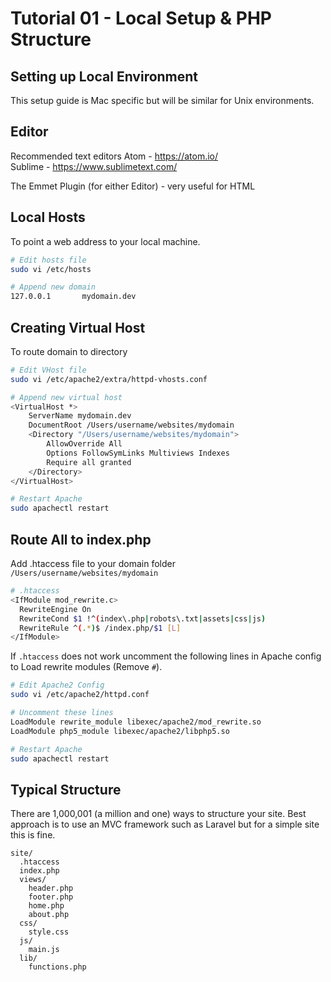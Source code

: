 # Tutorial 01 - Local Setup & PHP Structure

## Setting up Local Environment
This setup guide is Mac specific but will be similar for Unix environments.

## Editor
Recommended text editors
Atom - https://atom.io/  
Sublime - https://www.sublimetext.com/

The Emmet Plugin (for either Editor) - very useful for HTML

## Local Hosts
To point a web address to your local machine.

```sh
# Edit hosts file
sudo vi /etc/hosts

# Append new domain
127.0.0.1       mydomain.dev
```

## Creating Virtual Host
To route domain to directory

```sh
# Edit VHost file
sudo vi /etc/apache2/extra/httpd-vhosts.conf

# Append new virtual host
<VirtualHost *>
    ServerName mydomain.dev
    DocumentRoot /Users/username/websites/mydomain
    <Directory "/Users/username/websites/mydomain">
        AllowOverride All
        Options FollowSymLinks Multiviews Indexes
        Require all granted
    </Directory>
</VirtualHost>

# Restart Apache
sudo apachectl restart
```

## Route All to index.php
Add .htaccess file to your domain folder `/Users/username/websites/mydomain`

```sh
# .htaccess
<IfModule mod_rewrite.c>
  RewriteEngine On
  RewriteCond $1 !^(index\.php|robots\.txt|assets|css|js)
  RewriteRule ^(.*)$ /index.php/$1 [L]
</IfModule>
```

If `.htaccess` does not work uncomment the following lines in Apache config to Load rewrite modules (Remove `#`).

```sh
# Edit Apache2 Config
sudo vi /etc/apache2/httpd.conf

# Uncomment these lines
LoadModule rewrite_module libexec/apache2/mod_rewrite.so
LoadModule php5_module libexec/apache2/libphp5.so

# Restart Apache
sudo apachectl restart
```

## Typical Structure
There are 1,000,001 (a million and one) ways to structure your site. Best approach is to use an MVC framework such as Laravel but for a simple site this is fine.

```
site/
  .htaccess
  index.php
  views/
    header.php
    footer.php
    home.php
    about.php
  css/
    style.css
  js/
    main.js
  lib/
    functions.php
```
